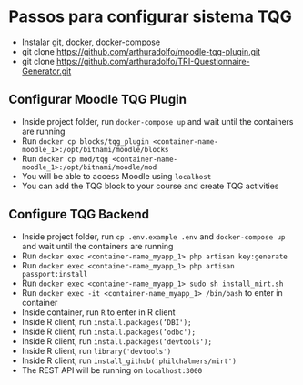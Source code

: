# Passos para configurar sistema TQG
* Instalar git, docker, docker-compose
* git clone https://github.com/arthuradolfo/moodle-tqg-plugin.git
* git clone https://github.com/arthuradolfo/TRI-Questionnaire-Generator.git

## Configurar Moodle TQG Plugin
* Inside project folder, run `docker-compose up` and wait until the containers are running
* Run `docker cp blocks/tqg_plugin <container-name-moodle_1>:/opt/bitnami/moodle/blocks`
* Run `docker cp mod/tqg <container-name-moodle_1>:/opt/bitnami/moodle/mod`
* You will be able to access Moodle using `localhost`
* You can add the TQG block to your course and create TQG activities

## Configure TQG Backend
* Inside project folder, run `cp .env.example .env` and `docker-compose up` and wait until the containers are running
* Run `docker exec <container-name_myapp_1> php artisan key:generate`
* Run `docker exec <container-name_myapp_1> php artisan passport:install`
* Run `docker exec <container-name_myapp_1> sudo sh install_mirt.sh`
* Run `docker exec -it <container-name_myapp_1> /bin/bash` to enter in container
* Inside container, run `R` to enter in R client
* Inside R client, run `install.packages(‘DBI');`
* Inside R client, run `install.packages(‘odbc');`
* Inside R client, run `install.packages(‘devtools');`
* Inside R client, run `library('devtools')`
* Inside R client, run `install_github('philchalmers/mirt')`
* The REST API will be running on `localhost:3000`


